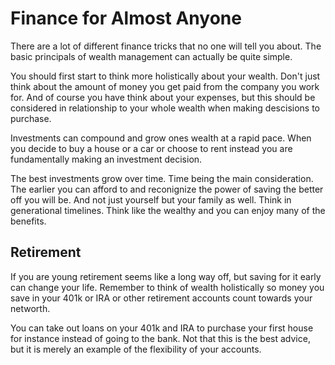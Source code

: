 # Finance for Almost Anyone
There are a lot of different finance tricks that no one will tell you about.
The basic principals of wealth management can actually be quite simple.

You should first start to think more holistically about your wealth.
Don't just think about the amount of money you get paid from the company you work for.
And of course you have think about your expenses, but this should be considered in relationship
to your whole wealth when making descisions to purchase.

Investments can compound and grow ones wealth at a rapid pace.
When you decide to buy a house or a car or choose to rent instead
you are fundamentally making an investment decision.

The best investments grow over time.
Time being the main consideration.
The earlier you can afford to and reconignize the power of saving the better off you will be.
And not just yourself but your family as well.
Think in generational timelines.
Think like the wealthy and you can enjoy many of the benefits.

## Retirement
If you are young retirement seems like a long way off, but saving for it early can change your life.
Remember to think of wealth holistically so money you save in your 401k or IRA or other retirement accounts
count towards your networth.

You can take out loans on your 401k and IRA to purchase your first house for instance instead of going to the bank.
Not that this is the best advice, but it is merely an example of the flexibility of your accounts.
